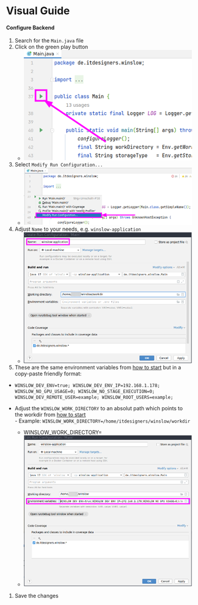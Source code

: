 # Visual Guide
#### Configure Backend
1. Search for the `Main.java` file
1. Click on the green play button
    * ![green_play_button.png](img/green_play_button.png)
1. Select `Modify Run Configuration...`
    * ![modify_run_configuration.png](img/modify_run_configuration.png)
1. Adjust `Name` to your needs, e.g. `winslow-application`
    * ![application_name.png](img/application_name.png)
1. These are the same environment variables from [how to start](../README.md#how-to-start) but in a copy-paste friendly format:
*
   ```
   WINSLOW_DEV_ENV=true; WINSLOW_DEV_ENV_IP=192.168.1.178; WINSLOW_NO_GPU_USAGE=0; WINSLOW_NO_STAGE_EXECUTION=0; WINSLOW_DEV_REMOTE_USER=example; WINSLOW_ROOT_USERS=example;
   ```
  
* Adjust the `WINSLOW_WORK_DIRECTORY` to an absolut path which points to the workdir from [how to start](../README.md#how-to-start) <br>
        - Example: `WINSLOW_WORK_DIRECTORY=/home/itdesigners/winslow/workdir`
   * WINSLOW_WORK_DIRECTORY=<absolut-path-to-winslow-workdir-folder>
   * ![environment_variables.png](img/environment_variables.png)
1. Save the changes
